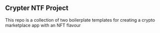 ## Crypter NTF Project
This repo is a collection of two boilerplate templates for creating a crypto marketplace app with an NFT flavour